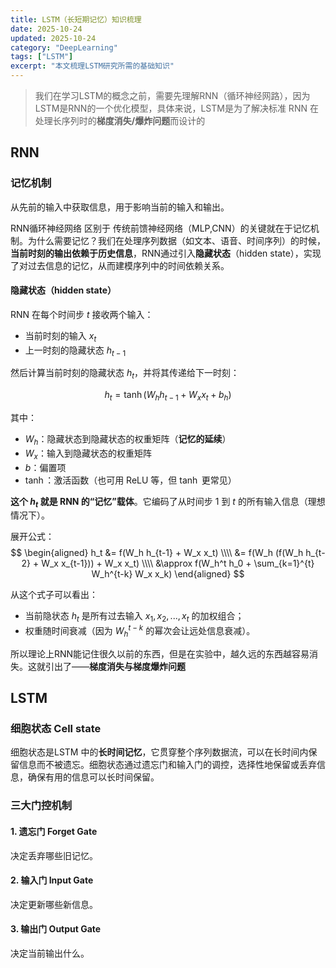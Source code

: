 ```yaml
---
title: LSTM（长短期记忆）知识梳理
date: 2025-10-24
updated: 2025-10-24
category: "DeepLearning"
tags: ["LSTM"]
excerpt: "本文梳理LSTM研究所需的基础知识"
---
```


> 我们在学习LSTM的概念之前，需要先理解RNN（循环神经网路），因为LSTM是RNN的一个优化模型，具体来说，LSTM是为了解决标准 RNN 在处理长序列时的**梯度消失/爆炸问题**而设计的

## RNN

### 记忆机制

从先前的输入中获取信息，用于影响当前的输入和输出。

RNN循环神经网络 区别于 传统前馈神经网络（MLP,CNN）的关键就在于记忆机制。为什么需要记忆？我们在处理序列数据（如文本、语音、时间序列）的时候，**当前时刻的输出依赖于历史信息**，RNN通过引入**隐藏状态**（hidden state），实现了对过去信息的记忆，从而建模序列中的时间依赖关系。

#### 隐藏状态（hidden state）

RNN 在每个时间步 $t$ 接收两个输入：

- 当前时刻的输入 $x_t$
- 上一时刻的隐藏状态 $h_{t-1}$

然后计算当前时刻的隐藏状态 $h_t$，并将其传递给下一时刻：

$$
h_t = \tanh(W_h h_{t-1} + W_x x_t + b_h)
$$

其中：

- $W_h$：隐藏状态到隐藏状态的权重矩阵（**记忆的延续**）
- $W_x$：输入到隐藏状态的权重矩阵
- $b$：偏置项
- $\tanh$：激活函数（也可用 ReLU 等，但 $\tanh$ 更常见）

**这个 $h_t$ 就是 RNN 的“记忆”载体**。它编码了从时间步 1 到 $t$ 的所有输入信息（理想情况下）。

展开公式：
$$
\begin{aligned}
h_t &= f(W_h h_{t-1} + W_x x_t) \\\\
&= f(W_h (f(W_h h_{t-2} + W_x x_{t-1})) + W_x x_t) \\\\
&\approx f(W_h^t h_0 + \sum_{k=1}^{t} W_h^{t-k} W_x x_k)
\end{aligned}
$$

从这个式子可以看出：

- 当前隐状态 $h_t$ 是所有过去输入 $x_1, x_2, ..., x_t$ 的加权组合；
- 权重随时间衰减（因为 $W_h^{t-k}$ 的幂次会让远处信息衰减）。

所以理论上RNN能记住很久以前的东西，但是在实验中，越久远的东西越容易消失。这就引出了——**梯度消失与梯度爆炸问题**

## LSTM

### 细胞状态 Cell state

细胞状态是LSTM 中的**长时间记忆**，它贯穿整个序列数据流，可以在长时间内保留信息而不被遗忘。细胞状态通过遗忘门和输入门的调控，选择性地保留或丢弃信息，确保有用的信息可以长时间保留。

### 三大门控机制

#### 1. 遗忘门 Forget Gate

决定丢弃哪些旧记忆。

#### 2. 输入门 Input Gate

决定更新哪些新信息。

#### 3. 输出门 Output Gate

决定当前输出什么。